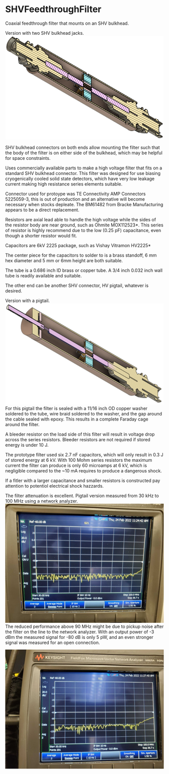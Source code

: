# SHVFeedthroughFilter
Coaxial feedthrough filter that mounts on an SHV bulkhead.

Version with two SHV bulkhead jacks.
![SHV to SHV Feedthrough Filter](https://github.com/EricLarueMartin/SHVFeedthroughFilter/blob/main/DoubleSHVFeedthroughFilter.png)

SHV bulkhead connectors on both ends allow mounting the filter such that the body of the filter is on either side of the bulkhead, which may be helpful for space constraints.

Uses commercially available parts to make a high voltage filter that fits on a standard SHV bulkhead connector.
This filter was designed for use biasing cryogenically cooled solid state detectors, which have very low leakage current making high resistance series elements suitable.

Connector used for protoype was TE Connectivity AMP Connectors 5225059-3, this is out of production and an alternative will become necessary when stocks depleate. The BM61482 from Bracke Manufacturing appears to be a direct replacement. 

Resistors are axial lead able to handle the high voltage while the sides of the resistor body are near ground, such as Ohmite MOX112523*. This series of resistor is highly recommend due to the low (0.25 pF) capacitance, even though a shorter resistor would fit.

Capacitors are 6kV 2225 package, such as Vishay Vitramon HV2225*

The center piece for the capacitors to solder to is a brass standoff, 6 mm hex diameter and 5 mm or 6mm height are both suitable.

The tube is a 0.686 inch ID brass or copper tube. A 3/4 inch 0.032 inch wall tube is readily available and suitable.

The other end can be another SHV connector, HV pigtail, whatever is desired. 

Version with a pigtail.
![SHV to Pigtail Feedthrough Filter](https://github.com/EricLarueMartin/SHVFeedthroughFilter/blob/main/SHVFeedthroughFilter.png)
For this pigtail the filter is sealed with a 11/16 inch OD copper washer soldered to the tube, wire braid soldered to the washer, and the gap around the cable sealed with epoxy. This results in a complete Faraday cage around the filter.

A bleeder resistor on the load side of this filter will result in voltage drop across the series resistors. Bleeder resistors are not required if stored energy is under 10 J. 

The prototype filter used six 2.7 nF capacitors, which will only result in 0.3 J of stored energy at 6 kV. With 100 Mohm series resistors the maximum current the filter can produce is only 60 microamps at 6 kV, which is negligible compared to the ~10 mA requires to produce a dangerous shock.

If a fitler with a larger capacitance and smaller resistors is constructed pay attention to potentiol electrical shock hazzards.

The filter attenuation is excellent. Pigtail version measured from 30 kHz to 100 MHz using a network analyzer.
![Filter attenuation](https://github.com/EricLarueMartin/SHVFeedthroughFilter/blob/main/FilterAttenuation.jpg)
The reduced performance above 90 MHz might be due to pickup noise after the filter on the line to the network analyzer. With an output power of -3 dBm the measured signal for -80 dB is only 5 pW, and an even stronger signal was measured for an open connection.

![Measured attenuation for an open](https://github.com/EricLarueMartin/SHVFeedthroughFilter/blob/main/OpenAttenuation.jpg)
